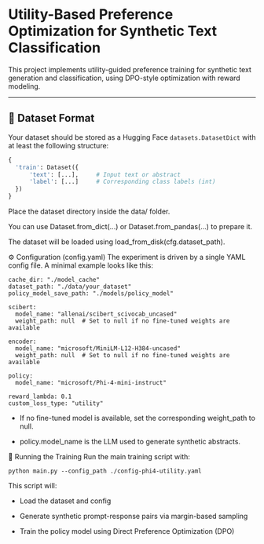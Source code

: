 # Utility-Based Preference Optimization for Synthetic Text Classification

This project implements utility-guided preference training for synthetic text generation and classification, using DPO-style optimization with reward modeling.

---

## 📁 Dataset Format

Your dataset should be stored as a Hugging Face `datasets.DatasetDict` with at least the following structure:

```python
{
  'train': Dataset({
      'text': [...],     # Input text or abstract
      'label': [...]     # Corresponding class labels (int)
  })
}
```


Place the dataset directory inside the data/ folder.

You can use Dataset.from_dict(...) or Dataset.from_pandas(...) to prepare it.

The dataset will be loaded using load_from_disk(cfg.dataset_path).


⚙️ Configuration (config.yaml)
The experiment is driven by a single YAML config file. A minimal example looks like this:
```
cache_dir: "./model_cache"
dataset_path: "./data/your_dataset"
policy_model_save_path: "./models/policy_model"

scibert:
  model_name: "allenai/scibert_scivocab_uncased"
  weight_path: null  # Set to null if no fine-tuned weights are available

encoder:
  model_name: "microsoft/MiniLM-L12-H384-uncased"
  weight_path: null  # Set to null if no fine-tuned weights are available

policy:
  model_name: "microsoft/Phi-4-mini-instruct"

reward_lambda: 0.1
custom_loss_type: "utility"
```
- If no fine-tuned model is available, set the corresponding weight_path to null.

- policy.model_name is the LLM used to generate synthetic abstracts.

🚀 Running the Training
Run the main training script with:

```
python main.py --config_path ./config-phi4-utility.yaml
```
This script will:

- Load the dataset and config

- Generate synthetic prompt-response pairs via margin-based sampling

- Train the policy model using Direct Preference Optimization (DPO)

